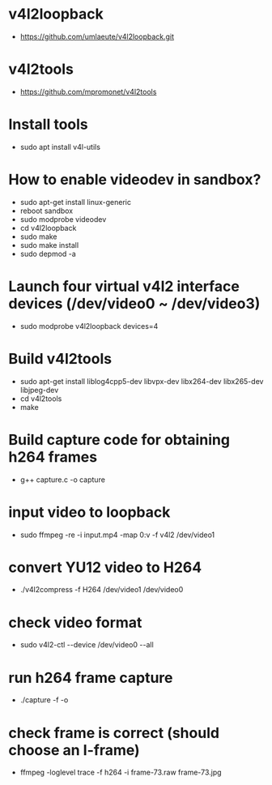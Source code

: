 # v4l2loopback
- https://github.com/umlaeute/v4l2loopback.git

# v4l2tools
- https://github.com/mpromonet/v4l2tools

# Install tools
- sudo apt install v4l-utils

# How to enable videodev in sandbox?
- sudo apt-get install linux-generic
- reboot sandbox
- sudo modprobe videodev
- cd v4l2loopback
- sudo make
- sudo make install
- sudo depmod -a

# Launch four virtual v4l2 interface devices (/dev/video0 ~ /dev/video3)
- sudo modprobe v4l2loopback devices=4

# Build v4l2tools
- sudo apt-get install liblog4cpp5-dev libvpx-dev libx264-dev libx265-dev libjpeg-dev
- cd v4l2tools
- make

# Build capture code for obtaining h264 frames
- g++ capture.c -o capture

# input video to loopback 
- sudo ffmpeg -re -i input.mp4 -map 0:v -f v4l2 /dev/video1

# convert YU12 video to H264
- ./v4l2compress -f H264 /dev/video1 /dev/video0

# check video format
- sudo v4l2-ctl --device /dev/video0 --all

# run h264 frame capture
- ./capture -f -o

# check frame is correct (should choose an I-frame)
- ffmpeg -loglevel trace  -f h264 -i frame-73.raw  frame-73.jpg

